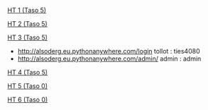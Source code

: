

[HT 1 (Taso 5) ](http://users.jyu.fi/~alsoderg/cgi-bin/ties4080/demot/1/flask.cgi/vt1)

[HT 2 (Taso 5) ](http://users.jyu.fi/~alsoderg/cgi-bin/ties4080/demot/2/flask.cgi/)

[HT 3 (Taso 5) ](http://albertjarvinen90.eu.pythonanywhere.com/admin/)
- http://alsoderg.eu.pythonanywhere.com/login tollot : ties4080
- http://alsoderg.eu.pythonanywhere.com/admin/ admin : admin

[HT 4 (Taso 5) ](https://ties4080-328107.ew.r.appspot.com/)

[HT 5 (Taso 0) ]((www.google.fi))

[HT 6 (Taso 0) ]((www.google.fi))